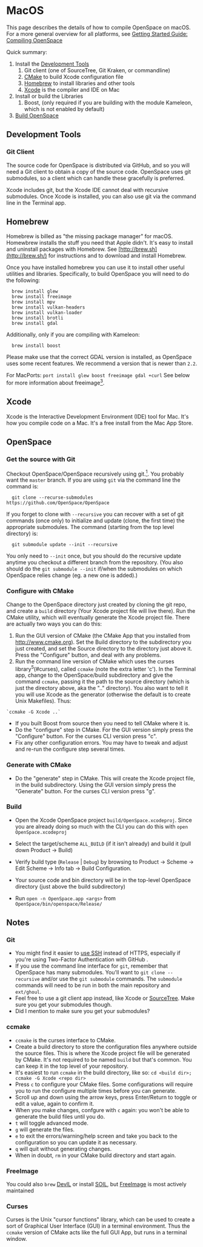 # MacOS
This page describes the details of how to compile OpenSpace on macOS. For a more general overview for all platforms, see [Getting Started Guide: Compiling OpenSpace](https://github.com/OpenSpace/OpenSpace/wiki/Compiling)

Quick summary:
1. Install the [Development Tools](#development-tools)
   1. Git client (one of SourceTree, Git Kraken, or commandline)
   1. [CMake](#configure-with-cmake) to build Xcode configuration file
   1. [Homebrew](#homebrew) to install libraries and other tools
   1. [Xcode](#xcode) is the compiler and IDE on Mac
1. Install or build the Libraries
   1. Boost, (only required if you are building with the module Kameleon, which is not enabled by default)
1. [Build OpenSpace](#build)

## Development Tools
### Git Client
The source code for OpenSpace is distributed via GitHub, and so you will need a Git client to obtain a copy of the source code. OpenSpace uses git submodules, so a client which can handle these gracefully is preferred.

Xcode includes git, but the Xcode IDE cannot deal with recursive submodules. Once Xcode is installed, you can also use git via the command line in the Terminal app.

## Homebrew
Homebrew is billed as "the missing package manager" for macOS. Homewbrew installs the stuff you need that Apple didn't. It's easy to install and uninstall packages with Homebrew. See [http://brew.sh](http://brew.sh/) for instructions and to download and install Homebrew.

Once you have installed homebrew you can use it to install other useful utilities and libraries. Specifically, to build OpenSpace you will need to do the following:
```
  brew install glew
  brew install freeimage
  brew install mpv
  brew install vulkan-headers
  brew install vulkan-loader
  brew install brotli
  brew install gdal
```

Additionally, only if you are compiling with Kameleon:
```
  brew install boost
```

Please make use that the correct GDAL version is installed, as OpenSpace uses some recent features. We recommend a version that is newer than `2.2`.

For MacPorts: `port install glew boost freeimage gdal +curl`
See below for more information about freeimage[<sup>3</sup>](#freeimage).

## Xcode
Xcode is the Interactive Development Environment (IDE) tool for Mac. It's how you compile code on a Mac. It's a free install from the Mac App Store.

## OpenSpace
### Get the source with Git
Checkout OpenSpace/OpenSpace recursively using git.[<sup>1</sup>](#git). You probably want the `master` branch. If you are using `git` via the command line the command is:

```
  git clone --recurse-submodules  https://github.com/OpenSpace/OpenSpace
```

If you forget to clone with `--recursive` you can recover with a set of git commands (once only) to initialize and update (clone, the first time) the appropriate submodules. The command (starting from the top level directory) is:

```
  git submodule update --init --recursive
```

You only need to `--init` once, but you should do the recursive update anytime you checkout a different branch from the repository. (You also should do the `git submodule --init` if/when the submodules on which OpenSpace relies change (eg. a new one is added).)

### Configure with CMake
Change to the OpenSpace directory just created by cloning the git repo, and create a `build` directory (Your Xcode project file will live there). Run the CMake utility, which will eventually generate the Xcode project file. There are actually two ways you can do this:

  1. Run the GUI version of CMake (the CMake App that you installed from http://www.cmake.org). Set the Build directory to the subdirectory you just created, and set the Source directory to the directory just above it. Press the "Configure" button, and deal with any problems.
  1. Run the command line version of CMake which uses the curses library<sup>5</sup>(#curses), called `ccmake` (note the extra letter 'c'). In the Terminal app, change to the OpenSpace/build subdirectory and give the command `ccmake`, passing it the path to the source directory (which is just the directory above, aka the ".." directory). You also want to tell it you will use Xcode as the generator (otherwise the default is to create Unix Makefiles). Thus:

    `ccmake -G Xcode ..`

- If you built Boost from source then you need to tell CMake where it is.
- Do the "configure" step in CMake. For the GUI version simply press the "Configure" button. For the curses CLI version press "c".
- Fix any other configuration errors. You may have to tweak and adjust and re-run the configure step several times.

### Generate with CMake
- Do the "generate" step in CMake. This will create the Xcode project file, in the build subdirectory. Using the GUI version simply press the "Generate" button. For the curses CLI version press "g".

### Build
- Open the Xcode OpenSpace project `build/OpenSpace.xcodeproj`. Since you are already doing so much with the CLI you can do this with `open OpenSpace.xcodeproj`

- Select the target/scheme `ALL_BUILD` (if it isn't already) and build it (pull down Product -> Build)
- Verify build type (`Release` | `Debug`) by browsing to Product -> Scheme -> Edit Scheme -> Info tab -> Build Configuration.
- Your source code and bin directory will be in the top-level OpenSpace directory (just above the build subdirectory)
- Run `open -n OpenSpace.app <args>` from `OpenSpace/bin/openspace/Release/`


## Notes
### Git
 - You might find it easier to [use SSH](https://help.github.com/articles/generating-an-ssh-key/) instead of HTTPS, especially if you're using Two-Factor Authentication with GitHub .
 - If you use the command line interface for `git`, remember that OpenSpace has many submodules. You'll want to `git clone --recursive` and/or use the `git submodule` commands. The `submodule` commands will need to be run in both the main repository and `ext/ghoul`.
 - Feel free to use a git client app instead, like Xcode or [SourceTree](https://www.sourcetreeapp.com/). Make sure you get your submodules though.
 - Did I mention to make sure you get your submodules?

### ccmake
 - `ccmake` is the curses interface to CMake.
 -  Create a build directory to store the configuration files anywhere outside the source files. This is where the Xcode project file will be generated by CMake. It's not required to be named `build` but that's common. You can keep it in the top level of your repository.
 -  It's easiest to run `ccmake` in the build directory, like so: `cd <build dir>; ccmake -G Xcode <repo dir>`
 -  Press `c` to configure your CMake files. Some configurations will require you to run the configure multiple times before you can generate.
 -  Scroll up and down using the arrow keys, press Enter/Return to toggle or edit a value, again to confirm it.
 -  When you make changes, confgure with `c` again: you won't be able to generate the build files until you do.
 -  `t` will toggle advanced mode.
 -  `g` will generate the files.
 -  `e` to exit the errors/warning/help screen and take you back to the configuration so you can update it as necessary.
 -  `q` will quit without generating changes.
 -  When in doubt, `rm` in your CMake build directory and start again.

### FreeImage
You could also `brew` [DevIL](http://openil.sourceforge.net/) or install [SOIL](http://www.lonesock.net/soil.html), but [FreeImage](http://freeimage.sourceforge.net/) is most actively maintained

### Curses
Curses is the Unix "cursor functions" library, which can be used to create a sort of Graphical User Interface (GUI) in a terminal environment. Thus the `ccmake` version of CMake acts like the full GUI App, but runs in a terminal window.
